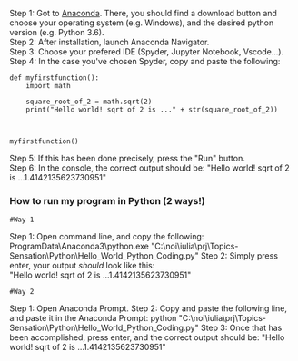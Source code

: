 Step 1: Got to [Anaconda](https://www.anaconda.com/). There, you should find a download button and choose your operating system (e.g. Windows), and the desired python version (e.g. Python 3.6).                
Step 2: After installation, launch Anaconda Navigator.          
Step 3: Choose your prefered IDE (Spyder, Jupyter Notebook, Vscode...).      
Step 4: In the case you've chosen Spyder, copy and paste the following:        
```
def myfirstfunction():
    import math

    square_root_of_2 = math.sqrt(2)
    print("Hello world! sqrt of 2 is ..." + str(square_root_of_2))



myfirstfunction()     
```
Step 5: If this has been done precisely, press the "Run" button.     
Step 6: In the console, the correct output should be: "Hello world! sqrt of 2 is ...1.4142135623730951"      
            
                       
                        
### How to run my program in Python (2 ways!)   
    
    #Way 1

Step 1: Open command line, and copy the following:    
ProgramData\Anaconda3\python.exe "C:\noi\iulia\prj\Topics-Sensation\Python\Hello_World_Python_Coding.py"
Step 2: Simply press enter, your output *should* look like this:    
"Hello world! sqrt of 2 is ...1.4142135623730951"      
    
    
    #Way 2  
Step 1: Open Anaconda Prompt.
Step 2: Copy and paste the following line, and paste it in the Anaconda Prompt: python "C:\noi\iulia\prj\Topics-Sensation\Python\Hello_World_Python_Coding.py"
Step 3: Once that has been accomplished, press enter, and the correct output should be: "Hello world! sqrt of 2 is ...1.4142135623730951"





